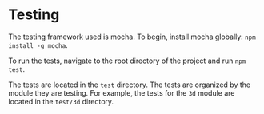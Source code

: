 # Testing

The testing framework used is mocha. To begin, install mocha globally: `npm install -g mocha`.

To run the tests, navigate to the root directory of the project and run `npm test`.

The tests are located in the `test` directory. The tests are organized by the module they are testing. For example, the tests for the `3d` module are located in the `test/3d` directory.

